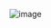![image](https://github.com/binayapuri/image_recognization_app/assets/97520897/378d2ab0-ac43-4358-b686-f5ac5cffbebb)
